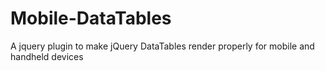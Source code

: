 Mobile-DataTables
=================

A jquery plugin to make jQuery DataTables render properly for mobile and handheld devices

